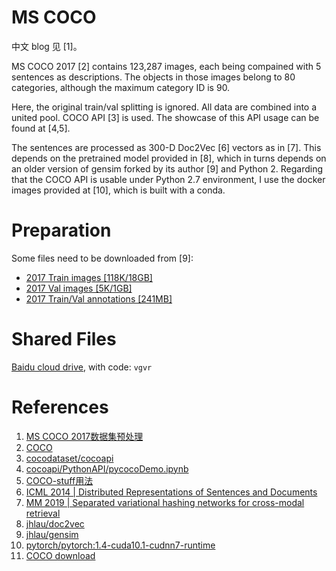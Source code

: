 # MS COCO

中文 blog 见 [1]。

MS COCO 2017 [2] contains 123,287 images,
each being compained with 5 sentences as descriptions.
The objects in those images belong to 80 categories,
although the maximum category ID is 90.

Here, the original train/val splitting is ignored.
All data are combined into a united pool.
COCO API [3] is used.
The showcase of this API usage can be found at [4,5].

The sentences are processed as 300-D Doc2Vec [6] vectors as in [7].
This depends on the pretrained model provided in [8],
which in turns depends on an older version of gensim forked by its author [9] and Python 2.
Regarding that the COCO API is usable under Python 2.7 environment,
I use the docker images provided at [10],
which is built with a conda.

# Preparation

Some files need to be downloaded from [9]:

- [2017 Train images [118K/18GB]](http://images.cocodataset.org/zips/train2017.zip)
- [2017 Val images [5K/1GB]](http://images.cocodataset.org/zips/val2017.zip)
- [2017 Train/Val annotations [241MB]](http://images.cocodataset.org/annotations/annotations_trainval2017.zip)

# Shared Files

[Baidu cloud drive](https://pan.baidu.com/s/1G8R0gHNI33vhx3TQukYDBg), with code: `vgvr`

# References

1. [MS COCO 2017数据集预处理](https://blog.csdn.net/HackerTom/article/details/117001560)
2. [COCO](https://cocodataset.org/#home)
3. [cocodataset/cocoapi](https://github.com/cocodataset/cocoapi)
4. [cocoapi/PythonAPI/pycocoDemo.ipynb](https://github.com/cocodataset/cocoapi/blob/master/PythonAPI/pycocoDemo.ipynb)
5. [COCO-stuff用法](https://blog.csdn.net/HackerTom/article/details/114588496)
6. [ICML 2014 | Distributed Representations of Sentences and Documents](https://proceedings.mlr.press/v32/le14.html)
7. [MM 2019 | Separated variational hashing networks for cross-modal retrieval](https://dl.acm.org/doi/10.1145/3343031.3351078)
8. [jhlau/doc2vec](https://github.com/jhlau/doc2vec)
9. [jhlau/gensim](https://github.com/jhlau/gensim)
10. [pytorch/pytorch:1.4-cuda10.1-cudnn7-runtime](https://hub.docker.com/layers/pytorch/pytorch/1.4-cuda10.1-cudnn7-runtime/images/sha256-ee783a4c0fccc7317c150450e84579544e171dd01a3f76cf2711262aced85bf7?context=explore)
11. [COCO download](https://cocodataset.org/#download)
